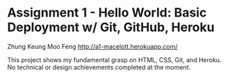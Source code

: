Assignment 1 - Hello World: Basic Deployment w/ Git, GitHub, Heroku  
===

Zhung Keung Moo Feng
http://a1-macelott.herokuapp.com/

This project shows my fundamental grasp on HTML, CSS, Git, and Heroku. No technical or design achievements completed at the moment.
